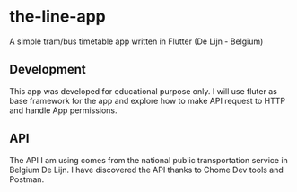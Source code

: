 # the-line-app

A simple tram/bus timetable app written in Flutter (De Lijn - Belgium)

## Development

This app was developed for educational purpose only. I will use fluter as base framework for the app and explore how to make API request to HTTP and handle App permissions.

## API

The API I am using comes from the national public transportation service in Belgium De Lijn. I have discovered the API thanks to Chome Dev tools and Postman.
